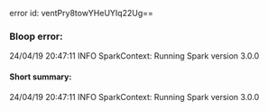 error id: ventPry8towYHeUYIq22Ug==
### Bloop error:

24/04/19 20:47:11 INFO SparkContext: Running Spark version 3.0.0
#### Short summary: 

24/04/19 20:47:11 INFO SparkContext: Running Spark version 3.0.0